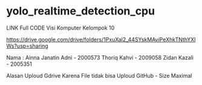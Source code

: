 ﻿# yolo_realtime_detection_cpu
LINK Full CODE Visi Komputer Kelompok 10

https://drive.google.com/drive/folders/1PxuXal2_44SYskMAviPeXhkTNthYXlWs?usp=sharing

Nama : 
Ainna Janatin Adni - 2000573
Thoriq Kahvi - 2009058
Zidan Kazali - 2005351

Alasan Uploud Gdrive 
Karena File tidak bisa Uploud GitHub - Size Maximal 
